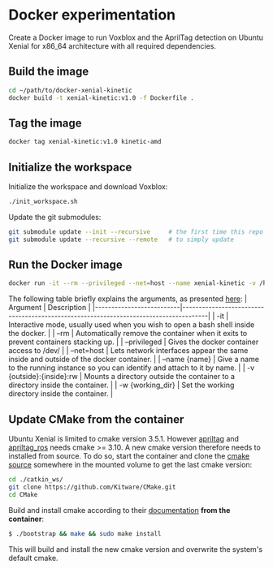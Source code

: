 # Docker experimentation 

Create a Docker image to run Voxblox and the AprilTag detection on Ubuntu Xenial for x86_64 architecture with all required dependencies. 

## Build the image
```bash
cd ~/path/to/docker-xenial-kinetic 
docker build -t xenial-kinetic:v1.0 -f Dockerfile .
```

## Tag the image 
```bash
docker tag xenial-kinetic:v1.0 kinetic-amd
``` 

## Initialize the workspace 
Initialize the workspace and download Voxblox: 
```bash
./init_workspace.sh 
```
Update the git submodules: 
```bash
git submodule update --init --recursive     # the first time this repo is cloned
git submodule update --recursive --remote   # to simply update 
```

## Run the Docker image 
```bash
docker run -it --rm --privileged --net=host --name xenial-kinetic -v /home/$(whoami)/docker-xenial-kinetic/catkin_ws/:/home/user/catkin_ws/:rw -w /home/user/ kinetic-amd /bin/bash
```
The following table briefly explains the arguments, as presented [here](https://docs.modalai.com/docker-on-voxl/):
| Argument                 | Description                                                                          |
|--------------------------|--------------------------------------------------------------------------------------|
| -it                      | Interactive mode, usually used when you wish to open a bash shell inside the docker. |
| –rm                      | Automatically remove the container when it exits to prevent containers stacking up.  |
| –privileged              | Gives the docker container access to /dev/                                           |
| –net=host                | Lets network interfaces appear the same inside and outside of the docker container.  |
| –name {name}             | Give a name to the running instance so you can identify and attach to it by name.    |
| -v {outside}:{inside}:rw | Mounts a directory outside the container to a directory inside the container.        |
| -w {working_dir}         | Set the working directory inside the container.                                      |


## Update CMake from the container 
Ubuntu Xenial is limited to cmake version 3.5.1. However [apriltag](https://github.com/AprilRobotics/apriltag) and [apriltag_ros](https://github.com/AprilRobotics/apriltag_ros) needs cmake >= 3.10. 
A new cmake version therefore needs to installed from source. 
To do so, start the container and clone the [cmake source](https://github.com/Kitware/CMake) somewhere in the mounted volume to get the last cmake version: 
```bash
cd ./catkin_ws/ 
git clone https://github.com/Kitware/CMake.git
cd CMake
``` 
Build and install cmake according to their [documentation](https://github.com/Kitware/CMake#unixmac-osxmingwmsyscygwin) **from the container**:
```bash
$ ./bootstrap && make && sudo make install
```
This will build and install the new cmake version and overwrite the system's default cmake. 